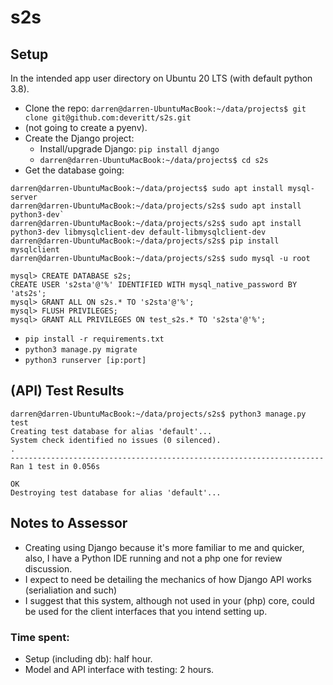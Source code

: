 # s2s

## Setup

In the intended app user directory on Ubuntu 20 LTS (with default python 3.8).
* Clone the repo: `darren@darren-UbuntuMacBook:~/data/projects$ git clone git@github.com:deveritt/s2s.git`
* (not going to create a pyenv).
* Create the Django project:
    * Install/upgrade Django: `pip install django`
    * `darren@darren-UbuntuMacBook:~/data/projects$ cd s2s`
* Get the database going:
```
darren@darren-UbuntuMacBook:~/data/projects$ sudo apt install mysql-server
darren@darren-UbuntuMacBook:~/data/projects/s2s$ sudo apt install python3-dev`
darren@darren-UbuntuMacBook:~/data/projects/s2s$ sudo apt install python3-dev libmysqlclient-dev default-libmysqlclient-dev
darren@darren-UbuntuMacBook:~/data/projects/s2s$ pip install mysqlclient
darren@darren-UbuntuMacBook:~/data/projects/s2s$ sudo mysql -u root

mysql> CREATE DATABASE s2s;
CREATE USER 's2sta'@'%' IDENTIFIED WITH mysql_native_password BY 'ats2s';
mysql> GRANT ALL ON s2s.* TO 's2sta'@'%';
mysql> FLUSH PRIVILEGES;
mysql> GRANT ALL PRIVILEGES ON test_s2s.* TO 's2sta'@'%';
```
* `pip install -r requirements.txt`
* `python3 manage.py migrate`
* `python3 runserver [ip:port]`

## (API) Test Results
```
darren@darren-UbuntuMacBook:~/data/projects/s2s$ python3 manage.py test
Creating test database for alias 'default'...
System check identified no issues (0 silenced).
.
----------------------------------------------------------------------
Ran 1 test in 0.056s

OK
Destroying test database for alias 'default'...
```

## Notes to Assessor

* Creating using Django because it's more familiar to me and quicker, also, I have a Python IDE running and not a php one for review discussion.
* I expect to need be detailing the mechanics of how Django API works (serialiation and such)
* I suggest that this system, although not used in your (php) core, could be used for the client interfaces that you intend setting up.

### Time spent:

* Setup (including db): half hour.
* Model and API interface with testing: 2 hours.
